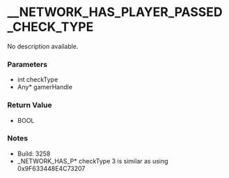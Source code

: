 # __NETWORK_HAS_PLAYER_PASSED_CHECK_TYPE

No description available.

### Parameters
* int checkType
* Any* gamerHandle

### Return Value
* BOOL

### Notes
* Build: 3258
* _NETWORK_HAS_P*
checkType 3 is similar as using 0x9F633448E4C73207

